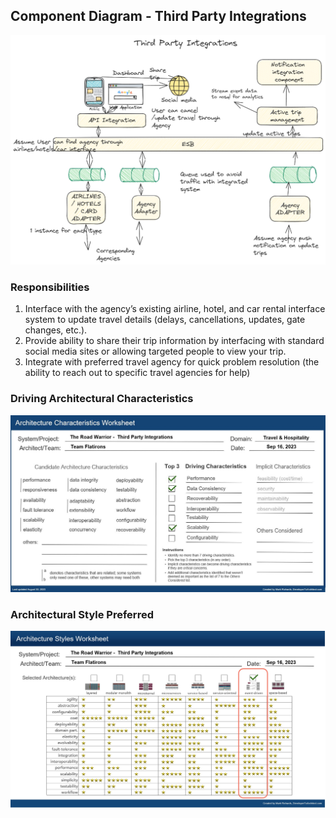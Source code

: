 ## Component Diagram - Third Party Integrations

![Image](../images/third-party-integrations/component-diagram.png)

### Responsibilities

1. Interface with the agency’s existing airline, hotel, and car rental interface system to update travel details (delays, cancellations, updates, gate changes, etc.).
2. Provide ability to share their trip information by interfacing with standard social media sites or allowing targeted people to view your trip.
3. Integrate with preferred travel agency for quick problem resolution (the ability to reach out to specific travel agencies for help)

### Driving Architectural Characteristics

![Image](../images/third-party-integrations/architecture-characteristics.jpg)

### Architectural Style Preferred

![Image](../images/third-party-integrations/architecture-styles.jpg)
